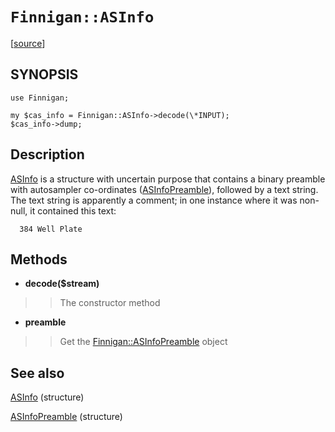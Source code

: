 # `Finnigan::ASInfo` #

[[source](http://code.google.com/p/unfinnigan/source/browse/perl/Finnigan/lib/Finnigan/ASInfo.pm)]

## SYNOPSIS ##

```
use Finnigan;

my $cas_info = Finnigan::ASInfo->decode(\*INPUT);
$cas_info->dump;
```

## Description ##

[ASInfo](ASInfo.md) is a structure with uncertain purpose that contains a binary
preamble with autosampler co-ordinates ([ASInfoPreamble](ASInfoPreamble.md)), followed by a
text string. The text string is apparently a comment; in one
instance where it was non-null, it contained this text:

`  384 Well Plate`

## Methods ##

  * **decode($stream)**
> > The constructor method

  * **preamble**
> > Get the [Finnigan::ASInfoPreamble](FinniganASInfoPreamble.md) object

## See also ##

[ASInfo](ASInfo.md) (structure)

[ASInfoPreamble](ASInfoPreamble.md) (structure)